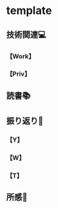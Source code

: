 # template
## 技術関連:computer:
### 【Work】
### 【Priv】

## 読書:books:

## 振り返り:eyes:
### 【Y】
### 【W】
### 【T】
## 所感:clap:
